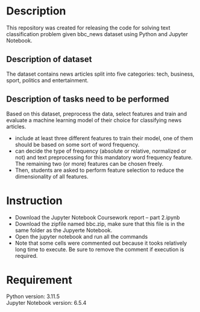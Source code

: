 # Description

This repository was created for releasing the code for solving text classification problem given bbc_news dataset using Python and Jupyter Notebook.

## Description of dataset
The dataset contains news articles split into five categories: tech, business, sport, politics and entertainment. 

## Description of tasks need to be performed
Based on this dataset, preprocess the data, select features and train and evaluate a machine learning model of their choice for classifying news articles.
- include at least three different features to train their model, one of them should be based on some sort of word frequency.
- can decide the type of frequency (absolute or relative, normalized or not) and text preprocessing for this mandatory word frequency feature. The remaining two (or more) features can be chosen freely.
- Then, students are asked to perform feature selection to reduce the dimensionality of all features.

# Instruction
- Download the Jupyter Notebook Coursework report – part 2.ipynb
- Download the zipfile named bbc.zip, make sure that this file is in the same folder as the Jupyerte Notebook.
- Open the jupyter notebook and run all the commands
- Note that some cells were commented out because it tooks relatively long time to execute. Be sure to remove the comment if execution is required.

# Requirement
Python version: 3.11.5 <br>
Jupyter Notebook version: 6.5.4 <br>
